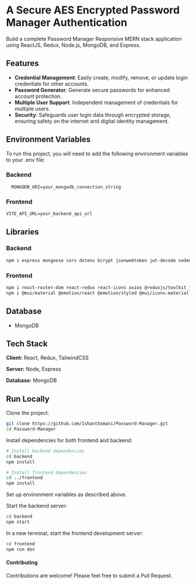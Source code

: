 # A Secure AES Encrypted Password Manager Authentication

Build a complete Password Manager Responsive MERN stack application using ReactJS, Redux, Node.js, MongoDB, and Express.

## Features

- **Credential Management**: Easily create, modify, remove, or update login credentials for other accounts.
- **Password Generator**: Generate secure passwords for enhanced account protection.
- **Multiple User Support**: Independent management of credentials for multiple users.
- **Security**: Safeguards user login data through encrypted storage, ensuring safety on the internet and digital identity management.

## Environment Variables

To run this project, you will need to add the following environment variables to your .env file:

### Backend
      MONGODB_URI=your_mongodb_connection_string

### Frontend
    VITE_API_URL=your_backend_api_url


## Libraries

### Backend
```bash
npm i express mongoose cors dotenv bcrypt jsonwebtoken jwt-decode nodemon
```

### Frontend
```bash
npm i react-router-dom react-redux react-icons axios @reduxjs/toolkit jwt-decode
npm i @mui/material @emotion/react @emotion/styled @mui/icons-material 
```

## Database
- MongoDB

## Tech Stack

**Client:** React, Redux, TailwindCSS

**Server:** Node, Express

**Database:** MongoDB


## Run Locally

Clone the project:

```bash
git clone https://github.com/IshantSomani/Password-Manager.git
cd Password-Manager
```

Install dependencies for both frontend and backend:

```bash
# Install backend dependencies
cd backend
npm install

# Install frontend dependencies
cd ../frontend
npm install
```
Set up environment variables as described above.

Start the backend server:
```bash
cd backend
npm start
```

In a new terminal, start the frontend development server:

```bash
cd frontend
npm run dev
```

#### Contributing
Contributions are welcome! Please feel free to submit a Pull Request.

